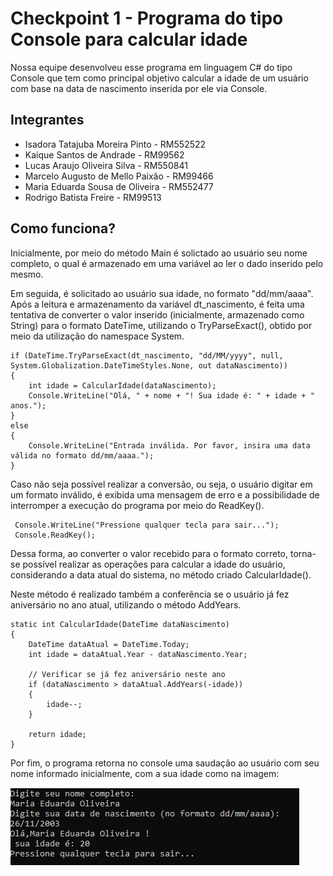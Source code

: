 # Checkpoint 1 - Programa do tipo Console para calcular idade

Nossa equipe desenvolveu esse programa em linguagem C# do tipo Console que tem como principal objetivo calcular a idade de um usuário com base na data de nascimento inserida por ele via Console.

## Integrantes

- Isadora Tatajuba Moreira Pinto - RM552522
- Kaique Santos de Andrade - RM99562
- Lucas Araujo Oliveira Silva - RM550841
- Marcelo Augusto de Mello Paixão - RM99466
- Maria Eduarda Sousa de Oliveira - RM552477
- Rodrigo Batista Freire - RM99513


## Como funciona?

Inicialmente, por meio do método Main é solictado ao usuário seu nome completo, o qual é armazenado em uma variável ao ler o dado inserido pelo mesmo.

Em seguida, é solicitado ao usuário sua idade, no formato "dd/mm/aaaa". Após a leitura e armazenamento da variável dt_nascimento, é feita uma tentativa de converter o valor inserido (inicialmente, armazenado como String) para o formato DateTime, utilizando o TryParseExact(), obtido por meio da utilização do namespace System.

````
if (DateTime.TryParseExact(dt_nascimento, "dd/MM/yyyy", null, System.Globalization.DateTimeStyles.None, out dataNascimento))
{
    int idade = CalcularIdade(dataNascimento);
    Console.WriteLine("Olá, " + nome + "! Sua idade é: " + idade + " anos.");
}
else
{
    Console.WriteLine("Entrada inválida. Por favor, insira uma data válida no formato dd/mm/aaaa.");
}

````

Caso não seja possível realizar a conversão, ou seja, o usuário digitar em um formato inválido, é exibida uma mensagem de erro e a possibilidade de interromper a execução do programa por meio do ReadKey().

````
 Console.WriteLine("Pressione qualquer tecla para sair...");
 Console.ReadKey();

````

Dessa forma, ao converter o valor recebido para o formato correto, torna-se possível realizar as operações para calcular a idade do usuário, considerando a data atual do sistema, no método criado CalcularIdade().

Neste método é realizado também a conferência se o usuário já fez aniversário no ano atual, utilizando o método AddYears.

````
static int CalcularIdade(DateTime dataNascimento)
{
    DateTime dataAtual = DateTime.Today;
    int idade = dataAtual.Year - dataNascimento.Year;

    // Verificar se já fez aniversário neste ano
    if (dataNascimento > dataAtual.AddYears(-idade))
    {
        idade--;
    }

    return idade;
}

````

Por fim, o programa retorna no console uma saudação ao usuário com seu nome informado inicialmente, com a sua idade como na imagem:

![Programa](./assets/console.png)





